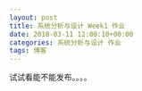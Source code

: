 ```yaml
---
layout: post
title: 系统分析与设计 Week1 作业
date: 2018-03-11 12:00:10+00:00
categories: 系统分析与设计 作业
tags: 博客
---
```


试试看能不能发布。。。。

